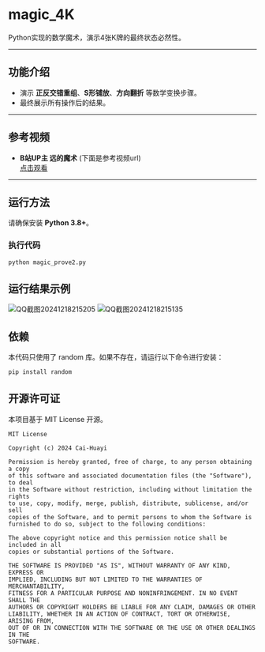 # magic_4K
Python实现的数学魔术，演示4张K牌的最终状态必然性。

---

## 功能介绍
- 演示 **正反交错重组**、**S形铺放**、**方向翻折** 等数学变换步骤。
- 最终展示所有操作后的结果。

---

## 参考视频
- **B站UP主 远的魔术** (下面是参考视频url)  
  [点击观看](https://b23.tv/VVjyEjS?share_medium=android&share_source=weixin&bbid=XU7029E7F31AD0B590D0444338F2655323069&ts=1732087839287)

---

## 运行方法
请确保安装 **Python 3.8+**。

### **执行代码**
```bash
python magic_prove2.py
```

## 运行结果示例
![QQ截图20241218215205](https://github.com/user-attachments/assets/10c65a18-adf7-4c60-89e6-2d437607d99f)
![QQ截图20241218215135](https://github.com/user-attachments/assets/14289e0a-aa84-4ad1-bc6d-1dc636bf33fe)

## 依赖
本代码只使用了 random 库。如果不存在，请运行以下命令进行安装：

```bash
pip install random
```

## 开源许可证
本项目基于 MIT License 开源。

```text
MIT License

Copyright (c) 2024 Cai-Huayi

Permission is hereby granted, free of charge, to any person obtaining a copy
of this software and associated documentation files (the "Software"), to deal
in the Software without restriction, including without limitation the rights
to use, copy, modify, merge, publish, distribute, sublicense, and/or sell
copies of the Software, and to permit persons to whom the Software is
furnished to do so, subject to the following conditions:

The above copyright notice and this permission notice shall be included in all
copies or substantial portions of the Software.

THE SOFTWARE IS PROVIDED "AS IS", WITHOUT WARRANTY OF ANY KIND, EXPRESS OR
IMPLIED, INCLUDING BUT NOT LIMITED TO THE WARRANTIES OF MERCHANTABILITY,
FITNESS FOR A PARTICULAR PURPOSE AND NONINFRINGEMENT. IN NO EVENT SHALL THE
AUTHORS OR COPYRIGHT HOLDERS BE LIABLE FOR ANY CLAIM, DAMAGES OR OTHER
LIABILITY, WHETHER IN AN ACTION OF CONTRACT, TORT OR OTHERWISE, ARISING FROM,
OUT OF OR IN CONNECTION WITH THE SOFTWARE OR THE USE OR OTHER DEALINGS IN THE
SOFTWARE.
```



